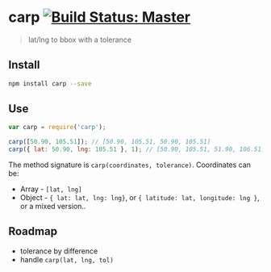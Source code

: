 carp [![Build Status: Master][travis-badge]][travis-badge-url]
====

> lat/lng to bbox with a tolerance

## Install

```bash
npm install carp --save
```

## Use

```js
var carp = require('carp');

carp([50.90, 105.51]); // [50.90, 105.51, 50.90, 105.51]
carp({ lat: 50.90, lng: 105.51 }, 1); // [50.90, 105.51, 51.90, 106.51]
```

The method signature is `carp(coordinates, tolerance)`. Coordinates can be:

* Array - `[lat, lng]`
* Object - `{ lat: lat, lng: lng}`, or `{ latitude: lat, longitude: lng }`, or a mixed version..

## Roadmap

* tolerance by difference
* handle `carp(lat, lng, tol)`

[travis-badge-url]: https://travis-ci.org/knownasilya/carp
[travis-badge]: https://travis-ci.org/knownasilya/carp.svg?branch=master
